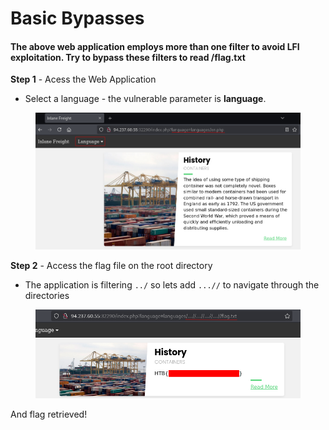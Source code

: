 # Basic Bypasses

#### The above web application employs more than one filter to avoid LFI exploitation. Try to bypass these filters to read /flag.txt

**Step 1** - Acess the Web Application

* Select a language - the vulnerable parameter is **language**.

<figure><img src="../../../.gitbook/assets/image (3) (1) (1) (1).png" alt=""><figcaption></figcaption></figure>

**Step 2** - Access the flag file on the root directory

* The application is filtering `../` so lets add `...//` to navigate through the directories

<figure><img src="../../../.gitbook/assets/image (4) (1) (1).png" alt=""><figcaption></figcaption></figure>

And flag retrieved!
